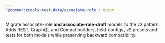 ```yaml
---
'@commercetools-test-data/associate-role': minor
---
```


Migrate associate-role **and associate-role-draft** models to the v2 pattern.
Adds REST, GraphQL and Compat builders, field-configs, v2 presets and tests for both models while preserving backward compatibility.
